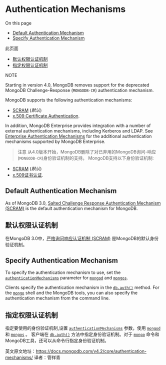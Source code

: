 # Authentication Mechanisms

On this page

- [Default Authentication Mechanism](https://docs.mongodb.com/v4.2/core/authentication-mechanisms/#default-authentication-mechanism)
- [Specify Authentication Mechanism](https://docs.mongodb.com/v4.2/core/authentication-mechanisms/#specify-authentication-mechanism)

此页面

- [默认权限认证机制](https://docs.mongodb.com/v4.2/core/authentication-mechanisms/#default-authentication-mechanism)
- [指定权限认证机制](https://docs.mongodb.com/v4.2/core/authentication-mechanisms/#specify-authentication-mechanism)

NOTE

Starting in version 4.0, MongoDB removes support for the deprecated MongoDB Challenge-Response (`MONGODB-CR`) authentication mechanism.

MongoDB supports the following authentication mechanisms:

- [SCRAM](https://docs.mongodb.com/v4.2/core/security-scram/) (*默认*)
- [x.509 Certificate Authentication](https://docs.mongodb.com/v4.2/core/security-x.509/).

In addition, MongoDB Enterprise provides integration with a number of external authentication mechanisms, including Kerberos and LDAP. See [Enterprise Authentication Mechanisms](https://docs.mongodb.com/v4.2/core/authentication-mechanisms-enterprise/) for the additional authentication mechanisms supported by MongoDB Enterprise.

> 注意
> 从4.0版本开始，MongoDB删除了对已弃用的MongoDB询问-响应(`MONGODB-CR`)身份验证机制的支持。
> MongoDB支持以下身份验证机制:
- [SCRAM](https://docs.mongodb.com/v4.2/core/security-scram/) (*默认*)
- [x.509证书认证](https://docs.mongodb.com/v4.2/core/security-x.509/).

## Default Authentication Mechanism

As of MongoDB 3.0, [Salted Challenge Response Authentication Mechanism (SCRAM)](https://docs.mongodb.com/v4.2/core/security-scram/#authentication-scram) is the default authentication mechanism for MongoDB.

## 默认权限认证机制

在MongoDB 3.0中，[严格询问响应认证机制 (SCRAM)](https://docs.mongodb.com/v4.2/core/secur-scram/#authentic-SCRAM) 是MongoDB的默认身份验证机制。

## Specify Authentication Mechanism

To specify the authentication mechanism to use, set the [`authenticationMechanisms`](https://docs.mongodb.com/v4.2/reference/parameters/#param.authenticationMechanisms) parameter for [`mongod`](https://docs.mongodb.com/v4.2/reference/program/mongod/#bin.mongod) and [`mongos`](https://docs.mongodb.com/v4.2/reference/program/mongos/#bin.mongos).

Clients specify the authentication mechanism in the [`db.auth()`](https://docs.mongodb.com/v4.2/reference/method/db.auth/#db.auth) method. For the [`mongo`](https://docs.mongodb.com/v4.2/reference/program/mongo/#bin.mongo) shell and the MongoDB tools, you can also specify the authentication mechanism from the command line.

## 指定权限认证机制

指定要使用的身份验证机制,设置 [`authenticationMechanisms`](https://docs.mongodb.com/v4.2/reference/parameters/#param.authenticationMechanisms) 参数，使用 [`mongod`](https://docs.mongodb.com/v4.2/reference/program/mongod/#bin.mongod) 和 [`mongos`](https://docs.mongodb.com/v4.2/reference/program/mongos/#bin.mongos) 。
客户端在 [`db.auth()`](https://docs.mongodb.com/v4.2/reference/method/db.auth/#db.auth) 方法中指定身份验证机制。对于 [`mongo`](https://docs.mongodb.com/v4.2/reference/program/mongo/#bin.mongo) 命令和MongoDB工具，还可以从命令行指定身份验证机制。


英文原文地址：https://docs.mongodb.com/v4.2/core/authentication-mechanisms/
译者：管祥青

